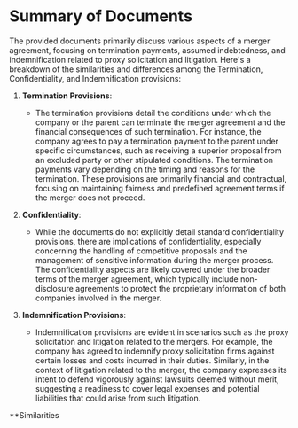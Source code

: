 # Summary of Documents

The provided documents primarily discuss various aspects of a merger agreement, focusing on termination payments, assumed indebtedness, and indemnification related to proxy solicitation and litigation. Here's a breakdown of the similarities and differences among the Termination, Confidentiality, and Indemnification provisions:

1. **Termination Provisions**:
   - The termination provisions detail the conditions under which the company or the parent can terminate the merger agreement and the financial consequences of such termination. For instance, the company agrees to pay a termination payment to the parent under specific circumstances, such as receiving a superior proposal from an excluded party or other stipulated conditions. The termination payments vary depending on the timing and reasons for the termination. These provisions are primarily financial and contractual, focusing on maintaining fairness and predefined agreement terms if the merger does not proceed.

2. **Confidentiality**:
   - While the documents do not explicitly detail standard confidentiality provisions, there are implications of confidentiality, especially concerning the handling of competitive proposals and the management of sensitive information during the merger process. The confidentiality aspects are likely covered under the broader terms of the merger agreement, which typically include non-disclosure agreements to protect the proprietary information of both companies involved in the merger.

3. **Indemnification Provisions**:
   - Indemnification provisions are evident in scenarios such as the proxy solicitation and litigation related to the mergers. For example, the company has agreed to indemnify proxy solicitation firms against certain losses and costs incurred in their duties. Similarly, in the context of litigation related to the merger, the company expresses its intent to defend vigorously against lawsuits deemed without merit, suggesting a readiness to cover legal expenses and potential liabilities that could arise from such litigation.

**Similarities
